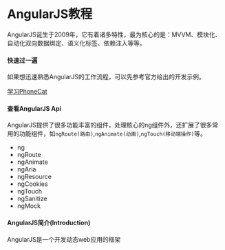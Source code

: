 # AngularJS教程
AngularJS诞生于2009年，它有着诸多特性，最为核心的是：MVVM、模块化、自动化双向数据绑定、语义化标签、依赖注入等等。

#### 快速过一遍
如果想迅速熟悉AngularJS的工作流程，可以先参考官方给出的开发示例。

[学习PhoneCat](http://www.angularjs.net.cn/phonecat/)

#### 查看AngularJS Api
AngularJS提供了很多功能丰富的组件，处理核心的ng组件外，还扩展了很多常用的功能组件，如`ngRoute(路由)`,`ngAnimate(动画)`,`ngTouch(移动端操作)`等。
- ng
- ngRoute
- ngAnimate
- ngAria
- ngResource
- ngCookies
- ngTouch
- ngSanitize
- ngMock

#### AngularJS简介(Introduction)
AngularJS是一个开发动态web应用的框架
